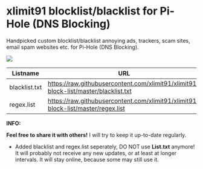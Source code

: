 # xlimit91 blocklist/blacklist for Pi-Hole (DNS Blocking)
Handpicked custom blocklist/blacklist annoying ads, trackers, scam sites, email spam websites etc. for Pi-Hole (DNS Blocking).

![](https://raw.githubusercontent.com/xlimit91/xlimit91-block-list/master/img/xlimit91-pihole-blocklist-github-banner-2.jpg)

|Listname|URL|
|--|--|
|blacklist.txt|https://raw.githubusercontent.com/xlimit91/xlimit91-block-list/master/blacklist.txt|
|regex.list|https://raw.githubusercontent.com/xlimit91/xlimit91-block-list/master/regex.list|

**INFO:**

**Feel free to share it with others!** I will try to keep it up-to-date regularly.
- Added blacklist and regex.list seperately, DO NOT use **List.txt** anymore! It will probably not receive any new updates, or at least at longer intervals. It will stay online, because some may still use it.
